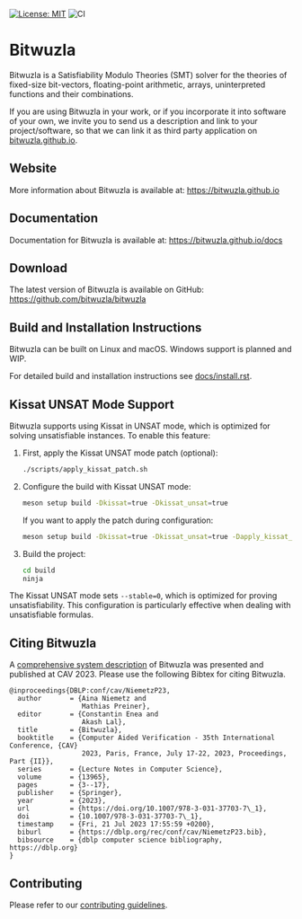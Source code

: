[![License: MIT](https://img.shields.io/badge/License-MIT-yellow.svg)](https://opensource.org/licenses/MIT)
![CI](https://github.com/bitwuzla/bitwuzla/workflows/CI/badge.svg)

# Bitwuzla

Bitwuzla is a Satisfiability Modulo Theories (SMT) solver for the theories
of fixed-size bit-vectors, floating-point arithmetic, arrays, uninterpreted
functions and their combinations.

If you are using Bitwuzla in your work, or if you incorporate it into software
of your own, we invite you to send us a description and link to your
project/software, so that we can link it as third party
application on [bitwuzla.github.io](https://bitwuzla.github.io).

## Website

More information about Bitwuzla is available at: https://bitwuzla.github.io

## Documentation

Documentation for Bitwuzla is available at: https://bitwuzla.github.io/docs

## Download

The latest version of Bitwuzla is available on GitHub:
https://github.com/bitwuzla/bitwuzla

## Build and Installation Instructions

Bitwuzla can be built on Linux and macOS. Windows support is planned and WIP.

For detailed build and installation instructions
see [docs/install.rst](docs/install.rst).

## Kissat UNSAT Mode Support

Bitwuzla supports using Kissat in UNSAT mode, which is optimized for solving unsatisfiable instances. To enable this feature:

1. First, apply the Kissat UNSAT mode patch (optional):
   ```bash
   ./scripts/apply_kissat_patch.sh
   ```

2. Configure the build with Kissat UNSAT mode:
   ```bash
   meson setup build -Dkissat=true -Dkissat_unsat=true
   ```
   
   If you want to apply the patch during configuration:
   ```bash
   meson setup build -Dkissat=true -Dkissat_unsat=true -Dapply_kissat_patch=true
   ```

3. Build the project:
   ```bash
   cd build
   ninja
   ```

The Kissat UNSAT mode sets `--stable=0`, which is optimized for proving unsatisfiability. This configuration is particularly effective when dealing with unsatisfiable formulas.

## Citing Bitwuzla

A [comprehensive system description](https://bitwuzla.github.io/data/NiemetzP-CAV23.pdf)
of Bitwuzla was presented and published at CAV 2023.
Please use the following Bibtex for citing Bitwuzla.

```
@inproceedings{DBLP:conf/cav/NiemetzP23,
  author       = {Aina Niemetz and
                  Mathias Preiner},
  editor       = {Constantin Enea and
                  Akash Lal},
  title        = {Bitwuzla},
  booktitle    = {Computer Aided Verification - 35th International Conference, {CAV}
                  2023, Paris, France, July 17-22, 2023, Proceedings, Part {II}},
  series       = {Lecture Notes in Computer Science},
  volume       = {13965},
  pages        = {3--17},
  publisher    = {Springer},
  year         = {2023},
  url          = {https://doi.org/10.1007/978-3-031-37703-7\_1},
  doi          = {10.1007/978-3-031-37703-7\_1},
  timestamp    = {Fri, 21 Jul 2023 17:55:59 +0200},
  biburl       = {https://dblp.org/rec/conf/cav/NiemetzP23.bib},
  bibsource    = {dblp computer science bibliography, https://dblp.org}
}
```

## Contributing

Please refer to our [contributing guidelines](CONTRIBUTING.md).
